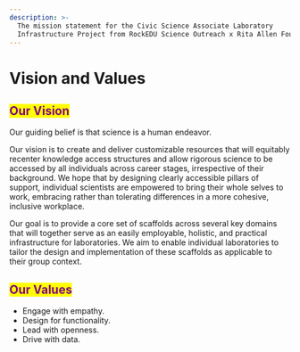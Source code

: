 ```yaml
---
description: >-
  The mission statement for the Civic Science Associate Laboratory
  Infrastructure Project from RockEDU Science Outreach x Rita Allen Foundation.
---
```


# Vision and Values

## <mark style="color:purple;">Our Vision</mark>

Our guiding belief is that science is a human endeavor.

Our vision is to create and deliver customizable resources that will equitably recenter knowledge access structures and allow rigorous science to be accessed by all individuals across career stages, irrespective of their background. We hope that by designing clearly accessible pillars of support, individual scientists are empowered to bring their whole selves to work, embracing rather than tolerating differences in a more cohesive, inclusive workplace.

Our goal is to provide a core set of scaffolds across several key domains that will together serve as an easily employable, holistic, and practical infrastructure for laboratories. We aim to enable individual laboratories to tailor the design and implementation of these scaffolds as applicable to their group context.&#x20;

## <mark style="color:purple;">Our Values</mark>

* Engage with empathy.
* Design for functionality.
* Lead with openness.
* Drive with data.



